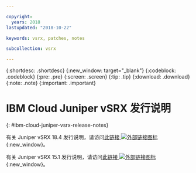 ```yaml
---

copyright:
  years: 2018
lastupdated: "2018-10-22"

keywords: vsrx, patches, notes

subcollection: vsrx

---
```


{:shortdesc: .shortdesc}
{:new_window: target="_blank"}
{:codeblock: .codeblock}
{:pre: .pre}
{:screen: .screen}
{:tip: .tip}
{:download: .download}
{:note: .note}
{:important: .important}

# IBM Cloud Juniper vSRX 发行说明
{: #ibm-cloud-juniper-vsrx-release-notes}

有关 Juniper vSRX 18.4 发行说明，请访问[此链接 ![外部链接图标](../../icons/launch-glyph.svg "外部链接图标")](https://www.juniper.net/documentation/en_US/vsrx/information-products/topic-collections/release-notes/18.4/index.html){:new_window}。

有关 Juniper vSRX 15.1 发行说明，请访问[此链接 ![外部链接图标](../../icons/launch-glyph.svg "外部链接图标")](https://www.juniper.net/documentation/en_US/vsrx/information-products/topic-collections/release-notes/15.1x49/vsrx-release-notes-15.1x49-d120.pdf){:new_window}。
